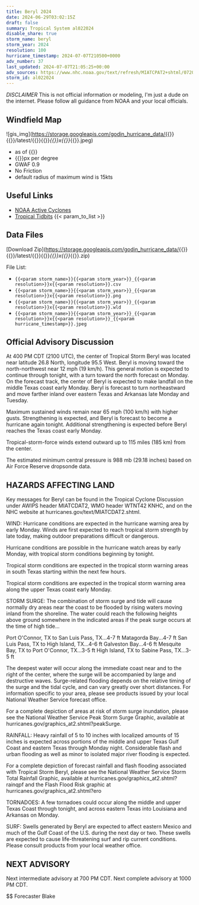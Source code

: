 ```yaml
---
title: Beryl 2024
date: 2024-06-29T03:02:15Z
draft: false
summary: Tropical System al022024
disable_share: true
storm_name: beryl
storm_year: 2024
resolution: 100
hurricane_timestamp: 2024-07-07T210500+0000
adv_number: 37
last_updated: 2024-07-07T21:05:25+00:00
adv_sources: https://www.nhc.noaa.gov/text/refresh/MIATCPAT2+shtml/072049.shtml;https://www.nhc.noaa.gov/refresh/graphics_at2+shtml/151128.shtml?cone
storm_id: al022024
---
```

*DISCLAIMER* This is not official information or modeling, I'm just a dude on the internet.  Please follow all guidance from NOAA and your local officials.

## Windfield Map
![gis_img](https://storage.googleapis.com/godin_hurricane_data/{{<param storm_name>}}{{<param storm_year>}}/latest/{{<param storm_name>}}{{<param storm_year>}}_{{<param resolution>}}x{{<param resolution>}}_{{<param hurricane_timestamp>}}.jpeg)

- as of {{<param last_updated>}}
- {{<param resolution>}}px per degree
- GWAF 0.9
- No Friction
- default radius of maximum wind is 15kts

## Useful Links
- [NOAA Active Cyclones](https://www.nhc.noaa.gov/)
- [Tropical Tidbits](https://www.tropicaltidbits.com/storminfo/)
{{< param_to_list >}}

## Data Files
[Download Zip](https://storage.googleapis.com/godin_hurricane_data/{{<param storm_name>}}{{<param storm_year>}}/latest/{{<param storm_name>}}{{<param storm_year>}}_{{<param resolution>}}x{{<param resolution>}}_{{<param hurricane_timestamp>}}.zip)

File List:
- `{{<param storm_name>}}{{<param storm_year>}}_{{<param resolution>}}x{{<param resolution>}}.csv`
- `{{<param storm_name>}}{{<param storm_year>}}_{{<param resolution>}}x{{<param resolution>}}.png`
- `{{<param storm_name>}}{{<param storm_year>}}_{{<param resolution>}}x{{<param resolution>}}.wld`
- `{{<param storm_name>}}{{<param storm_year>}}_{{<param resolution>}}x{{<param resolution>}}_{{<param hurricane_timestamp>}}.jpeg`


## Official Advisory Discussion
At 400 PM CDT (2100 UTC), the center of Tropical Storm Beryl was
located near latitude 26.8 North, longitude 95.5 West. Beryl is
moving toward the north-northwest near 12 mph (19 km/h).  This
general motion is expected to continue through tonight, with a turn
toward the north forecast on Monday. On the forecast track, the
center of Beryl is expected to make landfall on the middle Texas
coast early Monday. Beryl is forecast to turn northeastward and move
farther inland over eastern Texas and Arkansas late Monday and
Tuesday.
 
Maximum sustained winds remain near 65 mph (100 km/h) with higher
gusts.  Strengthening is expected, and Beryl is forecast to
become a hurricane again tonight. Additional strengthening is 
expected before Beryl reaches the Texas coast early Monday.

Tropical-storm-force winds extend outward up to 115 miles (185 km)
from the center.
 
The estimated minimum central pressure is 988 mb (29.18 inches) 
based on Air Force Reserve dropsonde data.
 
 
HAZARDS AFFECTING LAND
----------------------
Key messages for Beryl can be found in the Tropical Cyclone
Discussion under AWIPS header MIATCDAT2, WMO header WTNT42 KNHC,
and on the NHC website at hurricanes.gov/text/MIATCDAT2.shtml.
 
WIND: Hurricane conditions are expected in the hurricane warning
area by early Monday.  Winds are first expected to reach tropical
storm strength by late today, making outdoor preparations difficult
or dangerous.
 
Hurricane conditions are possible in the hurricane watch areas by
early Monday, with tropical storm conditions beginning by tonight.
 
Tropical storm conditions are expected in the tropical storm
warning areas in south Texas starting within the next few hours.
 
Tropical storm conditions are expected in the tropical storm
warning area along the upper Texas coast early Monday.
 
STORM SURGE: The combination of storm surge and tide will cause
normally dry areas near the coast to be flooded by rising waters
moving inland from the shoreline.  The water could reach the
following heights above ground somewhere in the indicated areas if
the peak surge occurs at the time of high tide...
 
Port O'Connor, TX to San Luis Pass, TX...4-7 ft
Matagorda Bay...4-7 ft
San Luis Pass, TX to High Island, TX...4-6 ft
Galveston Bay...4-6 ft
Mesquite Bay, TX to Port O'Connor, TX...3-5 ft
High Island, TX to Sabine Pass, TX...3-5 ft
 
The deepest water will occur along the immediate coast near and to
the right of the center, where the surge will be accompanied by
large and destructive waves. Surge-related flooding depends on the
relative timing of the surge and the tidal cycle, and can vary
greatly over short distances.  For information specific to your
area, please see products issued by your local National Weather
Service forecast office.
 
For a complete depiction of areas at risk of storm surge inundation,
please see the National Weather Service Peak Storm Surge Graphic,
available at hurricanes.gov/graphics_at2.shtml?peakSurge.

RAINFALL:  Heavy rainfall of 5 to 10 inches with localized amounts 
of 15 inches is expected across portions of the middle and upper 
Texas Gulf Coast and eastern Texas through Monday night. 
Considerable flash and urban flooding as well as minor to isolated 
major river flooding is expected.

For a complete depiction of forecast rainfall and flash flooding 
associated with Tropical Storm Beryl, please see the National 
Weather Service Storm Total Rainfall Graphic, available at 
hurricanes.gov/graphics_at2.shtml?rainqpf and the Flash Flood Risk 
graphic at hurricanes.gov/graphics_at2.shtml?ero
 
TORNADOES: A few tornadoes could occur along the middle and upper
Texas Coast through tonight, and across eastern Texas into Louisiana
and Arkansas on Monday.
 
SURF:  Swells generated by Beryl are expected to affect eastern
Mexico and much of the Gulf Coast of the U.S. during the next day
or two.  These swells are expected to cause life-threatening
surf and rip current conditions. Please consult products from your
local weather office.
 
 
NEXT ADVISORY
-------------
Next intermediate advisory at 700 PM CDT.
Next complete advisory at 1000 PM CDT.
 
$$
Forecaster Blake